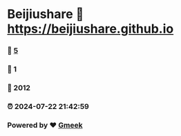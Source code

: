 # Beijiushare :link: https://beijiushare.github.io 
### :page_facing_up: [5](https://beijiushare.github.io/tag.html) 
### :speech_balloon: 1 
### :hibiscus: 2012 
### :alarm_clock: 2024-07-22 21:42:59 
### Powered by :heart: [Gmeek](https://github.com/Meekdai/Gmeek)
